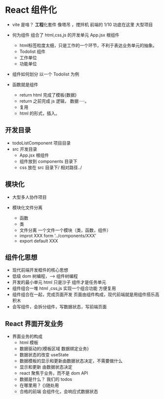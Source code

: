 # React 组件化

- vite 是啥？
  **工程**化套件 像塔吊 ，搅拌机 前端的 1/10 功底在这里
  大型项目

- 何为组件
  组合了 html,css,js 的开发单元
  App.jsx 根组件
  - html标签粒度太细，只是工作的一个环节，不利于表达业务单元的抽象。
  - Todolist 组件
  - 工作单位
  - 功能单位
- 组件如何划分 以一个 Todolist 为例
- 函数就是组件
  - return html 完成了模板{数据}
  - return 之前完成 js 逻辑， 数据·····。
  - 复用
  - html 的形式，插入。

## 开发目录

- todoListComponent 项目目录
- src 开发目录
  - App.jsx 根组件
  - 组件放到 components 目录下
  - css 放在 src 目录下/
    相对路径../

## 模块化

- 大型多人协作项目
- 模块化文件分离

  - 函数
  - 类
  - 文件分离 一个文件一个模块（类，函数，组件）
  - improt XXX form '../components/XXX'
  - export default XXX

## 组件化思想

- 现代前端开发框件的核心思想
- 低级 dom 树编程，--> 组件树编程
- 开发的最小单元
  html 只是沙子
  组件才是任务单元
- 组件组合一堆 html ,css,js 实现一个组合功能
  方便复用
- 组件组合在一起，完成页面开发
  页面由组件构成，现代前端就是用组件搭乐高积木
- 会写组件，会拆分组件，写数据状态，写前端页面

## React **界面**开发业务

- 界面业务的构成
  - html 模板
  - 数据驱动的{模板区域 数据绑定业务}
  - 数据状态的改变 useState
  - 数据模板的显示和更新由数据状态决定，不需要做什么
  - 显示和更新 由数据状态决定
  - react 聚焦于业务，而不是 dom API
  - 数据是什么？ 我们的 todos
  - 在哪里用？ {}随处用
  - 合格的前端 会组件化，会响应式数据状态

